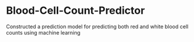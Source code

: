 # Blood-Cell-Count-Predictor
Constructed a prediction model for predicting both red and white blood cell counts using machine learning
